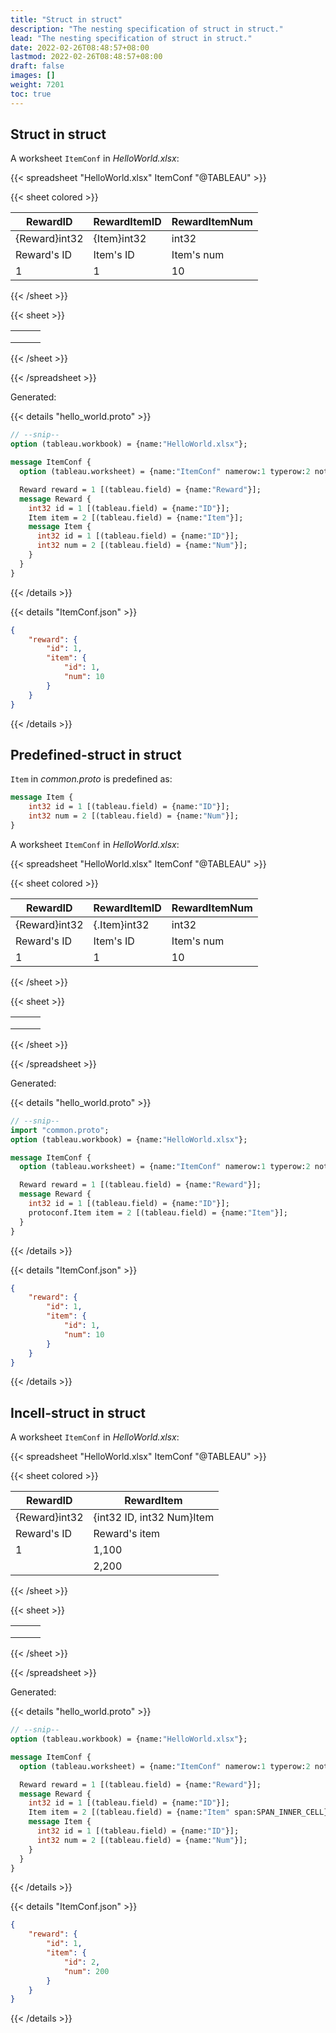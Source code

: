 ```yaml
---
title: "Struct in struct"
description: "The nesting specification of struct in struct."
lead: "The nesting specification of struct in struct."
date: 2022-02-26T08:48:57+08:00
lastmod: 2022-02-26T08:48:57+08:00
draft: false
images: []
weight: 7201
toc: true
---
```


## Struct in struct

A worksheet `ItemConf` in *HelloWorld.xlsx*:

{{< spreadsheet "HelloWorld.xlsx" ItemConf "@TABLEAU" >}}

{{< sheet colored >}}

| RewardID      | RewardItemID | RewardItemNum |
| ------------- | ------------ | ------------- |
| {Reward}int32 | {Item}int32  | int32         |
| Reward's ID   | Item's ID    | Item's num    |
| 1             | 1            | 10            |

{{< /sheet >}}

{{< sheet >}}

|     |     |     |
| --- | --- | --- |
|     |     |     |
|     |     |     |
|     |     |     |

{{< /sheet >}}

{{< /spreadsheet >}}

Generated:

{{< details "hello_world.proto" >}}

```protobuf
// --snip--
option (tableau.workbook) = {name:"HelloWorld.xlsx"};

message ItemConf {
  option (tableau.worksheet) = {name:"ItemConf" namerow:1 typerow:2 noterow:3 datarow:4};

  Reward reward = 1 [(tableau.field) = {name:"Reward"}];
  message Reward {
    int32 id = 1 [(tableau.field) = {name:"ID"}];
    Item item = 2 [(tableau.field) = {name:"Item"}];
    message Item {
      int32 id = 1 [(tableau.field) = {name:"ID"}];
      int32 num = 2 [(tableau.field) = {name:"Num"}];
    }
  }
}
```

{{< /details >}}

{{< details "ItemConf.json" >}}

```json
{
    "reward": {
        "id": 1,
        "item": {
            "id": 1,
            "num": 10
        }
    }
}
```

{{< /details >}}

## Predefined-struct in struct

`Item` in *common.proto* is predefined as:

```protobuf
message Item {
    int32 id = 1 [(tableau.field) = {name:"ID"}];
    int32 num = 2 [(tableau.field) = {name:"Num"}];
}
```

A worksheet `ItemConf` in *HelloWorld.xlsx*:

{{< spreadsheet "HelloWorld.xlsx" ItemConf "@TABLEAU" >}}

{{< sheet colored >}}

| RewardID      | RewardItemID | RewardItemNum |
| ------------- | ------------ | ------------- |
| {Reward}int32 | {.Item}int32 | int32         |
| Reward's ID   | Item's ID    | Item's num    |
| 1             | 1            | 10            |

{{< /sheet >}}

{{< sheet >}}

|     |     |     |
| --- | --- | --- |
|     |     |     |
|     |     |     |
|     |     |     |

{{< /sheet >}}

{{< /spreadsheet >}}

Generated:

{{< details "hello_world.proto" >}}

```protobuf
// --snip--
import "common.proto";
option (tableau.workbook) = {name:"HelloWorld.xlsx"};

message ItemConf {
  option (tableau.worksheet) = {name:"ItemConf" namerow:1 typerow:2 noterow:3 datarow:4};

  Reward reward = 1 [(tableau.field) = {name:"Reward"}];
  message Reward {
    int32 id = 1 [(tableau.field) = {name:"ID"}];
    protoconf.Item item = 2 [(tableau.field) = {name:"Item"}];
  }
}
```

{{< /details >}}

{{< details "ItemConf.json" >}}

```json
{
    "reward": {
        "id": 1,
        "item": {
            "id": 1,
            "num": 10
        }
    }
}
```

{{< /details >}}

## Incell-struct in struct

A worksheet `ItemConf` in *HelloWorld.xlsx*:

{{< spreadsheet "HelloWorld.xlsx" ItemConf "@TABLEAU" >}}

{{< sheet colored >}}

| RewardID      | RewardItem                |
| ------------- | ------------------------- |
| {Reward}int32 | {int32 ID, int32 Num}Item |
| Reward's ID   | Reward's item             |
| 1             | 1,100                     |
|               | 2,200                     |

{{< /sheet >}}

{{< sheet >}}

|     |     |     |
| --- | --- | --- |
|     |     |     |
|     |     |     |
|     |     |     |

{{< /sheet >}}

{{< /spreadsheet >}}

Generated:

{{< details "hello_world.proto" >}}

```protobuf
// --snip--
option (tableau.workbook) = {name:"HelloWorld.xlsx"};

message ItemConf {
  option (tableau.worksheet) = {name:"ItemConf" namerow:1 typerow:2 noterow:3 datarow:4};

  Reward reward = 1 [(tableau.field) = {name:"Reward"}];
  message Reward {
    int32 id = 1 [(tableau.field) = {name:"ID"}];
    Item item = 2 [(tableau.field) = {name:"Item" span:SPAN_INNER_CELL}];
    message Item {
      int32 id = 1 [(tableau.field) = {name:"ID"}];
      int32 num = 2 [(tableau.field) = {name:"Num"}];
    }
  }
}
```

{{< /details >}}

{{< details "ItemConf.json" >}}

```json
{
    "reward": {
        "id": 1,
        "item": {
            "id": 2,
            "num": 200
        }
    }
}
```

{{< /details >}}
